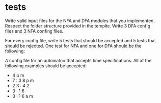 # tests
Write valid input files for the NFA and DFA modules that you implemented.
Respect the folder structure provided in the templte. Write 3 DFA config files and 3 NFA confing files.

For every config file, write 5 tests that should be accepted and 5 tests that should be rejected. 
One test for NFA and one for DFA should be the following: 


A config file for an automaton that accepts time  specifications. All  of  the  following examples should be accepted:
- 4 p m
- 7 : 3 8 p m
- 2 3 : 4 2
- 3 : 1 6 
- 3 : 1 6 a m
